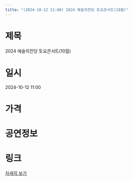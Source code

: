 ```yaml
---
title: "(2024-10-12 11:00) 2024 예술의전당 토요콘서트(10월)"
---
```


# 제목
2024 예술의전당 토요콘서트(10월)

# 일시
2024-10-12 11:00

# 가격


# 공연정보
  
  


# 링크
[자세히 보기](https://www.sac.or.kr/site/main/show/show_view?SN=61231 "https://www.sac.or.kr/site/main/show/show_view?SN=61231")
